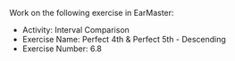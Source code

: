 Work on the following exercise in EarMaster:
- Activity: Interval Comparison
- Exercise Name: Perfect 4th & Perfect 5th - Descending
- Exercise Number: 6.8
